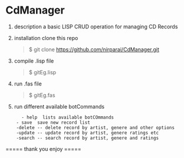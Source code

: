 # CdManager
  1) description
      a basic LISP CRUD operation for  managing CD Records 
   
  2) installation
      clone this repo
      >$ git clone https://github.com/nirparai/CdManager.git
      
  3) compile .lisp file
      >$ gitEg.lisp
      
  4) run .fas file    
      >$ gitEg.fas
      
  5) run different available botCommands
  ```
     	- help  lists available botCOmmands
      - save  save new record list
      -delete -- delete record by artist, genere and other options
      -update -- update record by artist, genere ratings etc
      -search -- search record by artist, genere and ratings
 ```   
    
  ===== thank you enjoy =====  
